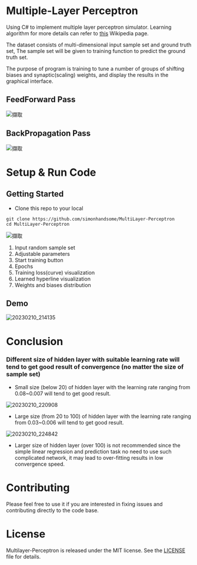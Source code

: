 # Multiple-Layer Perceptron
Using C# to implement multiple layer perceptron simulator. Learning algorithm for more details can refer to [this](https://en.wikipedia.org/wiki/Perceptron#Learning_algorithm) Wikipedia page.

The dataset consists of multi-dimensional input sample set and ground truth set, The sample set will be given to training function to predict the ground truth set.

The purpose of program is training to tune a number of groups of shifting biases and synaptic(scaling) weights, and display the results in the graphical interface.

## FeedForward Pass
![擷取](https://user-images.githubusercontent.com/31026907/218099407-7b633069-d07e-4d55-a40e-3cfbf041f898.PNG)


## BackPropagation Pass
![擷取](https://user-images.githubusercontent.com/31026907/218099875-c1987303-799b-4921-a976-81ae5f2a3eb6.PNG)


# Setup & Run Code

## Getting Started
- Clone this repo to your local

```
git clone https://github.com/simonhandsome/MultiLayer-Perceptron
cd MultiLayer-Perceptron
```

![擷取](https://user-images.githubusercontent.com/31026907/218102800-2a904e69-1d40-4402-8232-66b0eb9c71ef.PNG)

1. Input random sample set
2. Adjustable parameters
3. Start training button
4. Epochs
5. Training loss(curve) visualization
6. Learned hyperline visualization
7. Weights and biases distribution

## Demo
![20230210_214135](https://user-images.githubusercontent.com/31026907/218107731-bb23dd17-0435-4c62-8688-4c06e4bf7af7.gif)

# Conclusion
### Different size of hidden layer with suitable learning rate will tend to get good result of convergence (no matter the size of sample set)

- Small size (below 20) of hidden layer with the learning rate ranging from 0.08~0.007 will tend to get good result.

![20230210_220908](https://user-images.githubusercontent.com/31026907/218112653-ce69aee4-4a7c-4d63-9a15-2427b3a62d07.gif)


- Large size (from 20 to 100) of hidden layer with the learning rate ranging from 0.03~0.006 will tend to get good result.

![20230210_224842](https://user-images.githubusercontent.com/31026907/218121816-4198f204-804a-4914-a638-fb3a75c00535.gif)


- Larger size of hidden layer (over 100) is not recommended since the simple linear regression and prediction task no need to use such complicated network, 
it may lead to over-fitting results in low convergence speed.

# Contributing
Please feel free to use it if you are interested in fixing issues and contributing directly to the code base.

# License
Multilayer-Perceptron is released under the MIT license. See the [LICENSE](https://github.com/simonhandsome/MultiLayer-Perceptron/blob/main/LICENSE) file for details.
